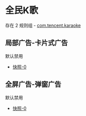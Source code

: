 # 全民K歌

存在 2 规则组 - [com.tencent.karaoke](/src/apps/com.tencent.karaoke.ts)

## 局部广告-卡片式广告

默认禁用

- [快照-0](https://i.gkd.li/i/13334798)

## 全屏广告-弹窗广告

默认禁用

- [快照-0](https://i.gkd.li/i/13363281)
